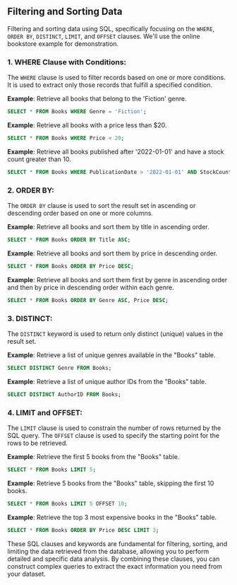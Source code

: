 ## Filtering and Sorting Data

Filtering and sorting data using SQL, specifically focusing on the `WHERE`, `ORDER BY`, `DISTINCT`, `LIMIT`, and `OFFSET` clauses. We'll use the online bookstore example for demonstration.

### 1. WHERE Clause with Conditions:

The `WHERE` clause is used to filter records based on one or more conditions. It is used to extract only those records that fulfill a specified condition.

**Example**: Retrieve all books that belong to the 'Fiction' genre.

```sql
SELECT * FROM Books WHERE Genre = 'Fiction';
```

**Example**: Retrieve all books with a price less than $20.

```sql
SELECT * FROM Books WHERE Price < 20;
```

**Example**: Retrieve all books published after '2022-01-01' and have a stock count greater than 10.

```sql
SELECT * FROM Books WHERE PublicationDate > '2022-01-01' AND StockCount > 10;
```

### 2. ORDER BY:

The `ORDER BY` clause is used to sort the result set in ascending or descending order based on one or more columns.

**Example**: Retrieve all books and sort them by title in ascending order.

```sql
SELECT * FROM Books ORDER BY Title ASC;
```

**Example**: Retrieve all books and sort them by price in descending order.

```sql
SELECT * FROM Books ORDER BY Price DESC;
```

**Example**: Retrieve all books and sort them first by genre in ascending order and then by price in descending order within each genre.

```sql
SELECT * FROM Books ORDER BY Genre ASC, Price DESC;
```

### 3. DISTINCT:

The `DISTINCT` keyword is used to return only distinct (unique) values in the result set.

**Example**: Retrieve a list of unique genres available in the "Books" table.

```sql
SELECT DISTINCT Genre FROM Books;
```

**Example**: Retrieve a list of unique author IDs from the "Books" table.

```sql
SELECT DISTINCT AuthorID FROM Books;
```

### 4. LIMIT and OFFSET:

The `LIMIT` clause is used to constrain the number of rows returned by the SQL query. The `OFFSET` clause is used to specify the starting point for the rows to be retrieved.

**Example**: Retrieve the first 5 books from the "Books" table.

```sql
SELECT * FROM Books LIMIT 5;
```

**Example**: Retrieve 5 books from the "Books" table, skipping the first 10 books.

```sql
SELECT * FROM Books LIMIT 5 OFFSET 10;
```

**Example**: Retrieve the top 3 most expensive books in the "Books" table.

```sql
SELECT * FROM Books ORDER BY Price DESC LIMIT 3;
```

These SQL clauses and keywords are fundamental for filtering, sorting, and limiting the data retrieved from the database, allowing you to perform detailed and specific data analysis. By combining these clauses, you can construct complex queries to extract the exact information you need from your dataset.
